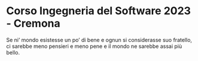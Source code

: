 # Corso Ingegneria del Software 2023 - Cremona

Se ni’ mondo esistesse un po’ di bene
e ognun si considerasse suo fratello,
ci sarebbe meno pensieri e meno pene
e il mondo ne sarebbe assai più bello.